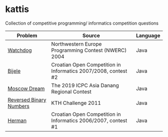 # kattis
Collection of competitive programming/ informatics competition questions

| Problem  | Source | Language |
| ------------- | ------------- | ----------|
| [Watchdog](https://open.kattis.com/problems/watchdog)  | Northwestern Europe Programming Contest (NWERC) 2004  | Java |
| [Bijele](https://open.kattis.com/problems/bijele)  | Croatian Open Competition in Informatics 2007/2008, contest #2  | Java |
| [Moscow Dream](https://open.kattis.com/problems/moscowdream) | The 2019 ICPC Asia Danang Regional Contest | Java |
| [Reversed Binary Numbers](https://open.kattis.com/problems/reversebinary)| KTH Challenge 2011 | Java | 
| [Herman](https://open.kattis.com/problems/herman) |Croatian Open Competition in Informatics 2006/2007, contest #1 | Java |
